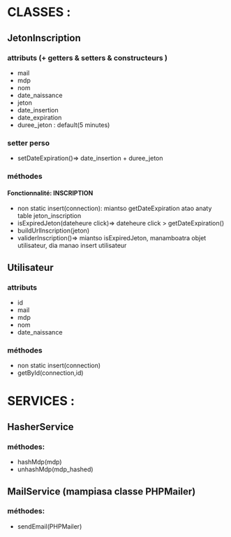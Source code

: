 # CLASSES : 
## JetonInscription
### attributs (+ getters & setters & constructeurs )
- mail
- mdp
- nom
- date_naissance
- jeton 
- date_insertion
- date_expiration
- duree_jeton : default(5 minutes)

### setter perso
- setDateExpiration()=> date_insertion + duree_jeton


### méthodes
#### Fonctionnalité: INSCRIPTION
- non static insert(connection): miantso getDateExpiration atao anaty table jeton_inscription
- isExpiredJeton(dateheure click)=> dateheure click > getDateExpiration()
- buildUrlInscription(jeton)
- validerInscription()=> miantso isExpiredJeton, manamboatra objet utilisateur, dia manao insert utilisateur 


## Utilisateur 
### attributs
- id
- mail
- mdp
- nom
- date_naissance

### méthodes
- non static insert(connection)
- getById(connection,id)



# SERVICES : 
## HasherService
### méthodes:
- hashMdp(mdp)
- unhashMdp(mdp_hashed)

## MailService (mampiasa classe PHPMailer)
### méthodes:
- sendEmail(PHPMailer)